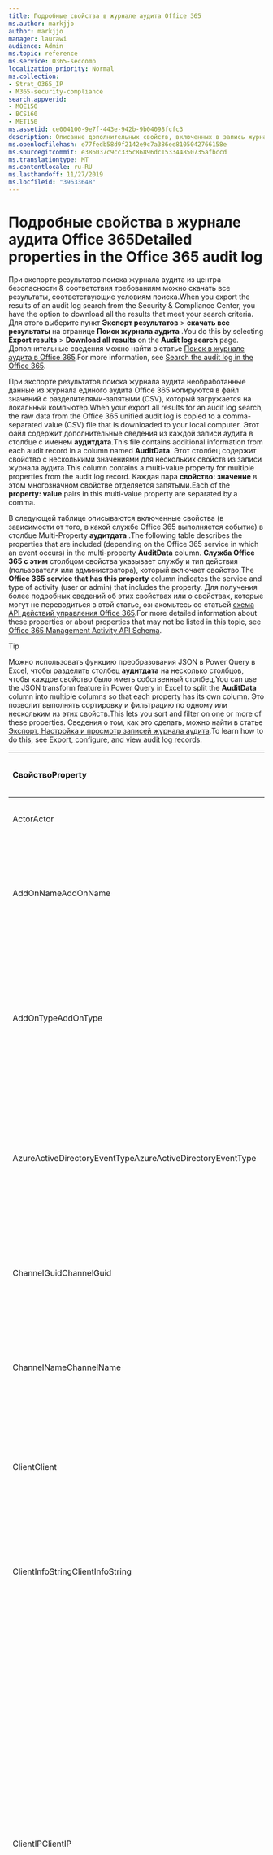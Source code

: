 ```yaml
---
title: Подробные свойства в журнале аудита Office 365
ms.author: markjjo
author: markjjo
manager: laurawi
audience: Admin
ms.topic: reference
ms.service: O365-seccomp
localization_priority: Normal
ms.collection:
- Strat_O365_IP
- M365-security-compliance
search.appverid:
- MOE150
- BCS160
- MET150
ms.assetid: ce004100-9e7f-443e-942b-9b04098fcfc3
description: Описание дополнительных свойств, включенных в запись журнала аудита Office 365.
ms.openlocfilehash: e77fedb58d9f2142e9c7a386ee8105042766158e
ms.sourcegitcommit: e386037c9cc335c86896dc153344850735afbccd
ms.translationtype: MT
ms.contentlocale: ru-RU
ms.lasthandoff: 11/27/2019
ms.locfileid: "39633648"
---
```

# <a name="detailed-properties-in-the-office-365-audit-log"></a><span data-ttu-id="652e5-103">Подробные свойства в журнале аудита Office 365</span><span class="sxs-lookup"><span data-stu-id="652e5-103">Detailed properties in the Office 365 audit log</span></span>

<span data-ttu-id="652e5-104">При экспорте результатов поиска журнала аудита из центра безопасности & соответствия требованиям можно скачать все результаты, соответствующие условиям поиска.</span><span class="sxs-lookup"><span data-stu-id="652e5-104">When you export the results of an audit log search from the Security & Compliance Center, you have the option to download all the results that meet your search criteria.</span></span> <span data-ttu-id="652e5-105">Для этого выберите пункт **Экспорт результатов** \> **скачать все результаты** на странице **Поиск журнала аудита** .</span><span class="sxs-lookup"><span data-stu-id="652e5-105">You do this by selecting **Export results** \> **Download all results** on the **Audit log search** page.</span></span> <span data-ttu-id="652e5-106">Дополнительные сведения можно найти в статье [Поиск в журнале аудита в Office 365](search-the-audit-log-in-security-and-compliance.md).</span><span class="sxs-lookup"><span data-stu-id="652e5-106">For more information, see [Search the audit log in the Office 365](search-the-audit-log-in-security-and-compliance.md).</span></span>
  
 <span data-ttu-id="652e5-107">При экспорте результатов поиска журнала аудита необработанные данные из журнала единого аудита Office 365 копируются в файл значений с разделителями-запятыми (CSV), который загружается на локальный компьютер.</span><span class="sxs-lookup"><span data-stu-id="652e5-107">When your export all results for an audit log search, the raw data from the Office 365 unified audit log is copied to a comma-separated value (CSV) file that is downloaded to your local computer.</span></span> <span data-ttu-id="652e5-108">Этот файл содержит дополнительные сведения из каждой записи аудита в столбце с именем **аудитдата**.</span><span class="sxs-lookup"><span data-stu-id="652e5-108">This file contains additional information from each audit record in a column named **AuditData**.</span></span> <span data-ttu-id="652e5-109">Этот столбец содержит свойство с несколькими значениями для нескольких свойств из записи журнала аудита.</span><span class="sxs-lookup"><span data-stu-id="652e5-109">This column contains a multi-value property for multiple properties from the audit log record.</span></span> <span data-ttu-id="652e5-110">Каждая пара **свойство: значение** в этом многозначном свойстве отделяется запятыми.</span><span class="sxs-lookup"><span data-stu-id="652e5-110">Each of the **property: value** pairs in this multi-value property are separated by a comma.</span></span> 
  
<span data-ttu-id="652e5-111">В следующей таблице описываются включенные свойства (в зависимости от того, в какой службе Office 365 выполняется событие) в столбце Multi-Property **аудитдата** .</span><span class="sxs-lookup"><span data-stu-id="652e5-111">The following table describes the properties that are included (depending on the Office 365 service in which an event occurs) in the multi-property **AuditData** column.</span></span> <span data-ttu-id="652e5-112">**Служба Office 365 с этим** столбцом свойства указывает службу и тип действия (пользователя или администратора), который включает свойство.</span><span class="sxs-lookup"><span data-stu-id="652e5-112">The **Office 365 service that has this property** column indicates the service and type of activity (user or admin) that includes the property.</span></span> <span data-ttu-id="652e5-113">Для получения более подробных сведений об этих свойствах или о свойствах, которые могут не переводиться в этой статье, ознакомьтесь со статьей [схема API действий управления Office 365](https://go.microsoft.com/fwlink/p/?LinkId=717993).</span><span class="sxs-lookup"><span data-stu-id="652e5-113">For more detailed information about these properties or about properties that may not be listed in this topic, see [Office 365 Management Activity API Schema](https://go.microsoft.com/fwlink/p/?LinkId=717993).</span></span>
  
> [!TIP]
> <span data-ttu-id="652e5-114">Можно использовать функцию преобразования JSON в Power Query в Excel, чтобы разделить столбец **аудитдата** на несколько столбцов, чтобы каждое свойство было иметь собственный столбец.</span><span class="sxs-lookup"><span data-stu-id="652e5-114">You can use the JSON transform feature in Power Query in Excel to split the **AuditData** column into multiple columns so that each property has its own column.</span></span> <span data-ttu-id="652e5-115">Это позволит выполнять сортировку и фильтрацию по одному или нескольким из этих свойств.</span><span class="sxs-lookup"><span data-stu-id="652e5-115">This lets you sort and filter on one or more of these properties.</span></span> <span data-ttu-id="652e5-116">Сведения о том, как это сделать, можно найти в статье [Экспорт, Настройка и просмотр записей журнала аудита](export-view-audit-log-records.md).</span><span class="sxs-lookup"><span data-stu-id="652e5-116">To learn how to do this, see [Export, configure, and view audit log records](export-view-audit-log-records.md).</span></span> 
  
|<span data-ttu-id="652e5-117">**Свойство**</span><span class="sxs-lookup"><span data-stu-id="652e5-117">**Property**</span></span>|<span data-ttu-id="652e5-118">**Описание**</span><span class="sxs-lookup"><span data-stu-id="652e5-118">**Description**</span></span>|<span data-ttu-id="652e5-119">**Служба Office 365 с этим свойством**</span><span class="sxs-lookup"><span data-stu-id="652e5-119">**Office 365 service that has this property**</span></span>|
|:-----|:-----|:-----|
|<span data-ttu-id="652e5-120">Actor</span><span class="sxs-lookup"><span data-stu-id="652e5-120">Actor</span></span>|<span data-ttu-id="652e5-121">Учетная запись пользователя или службы, которая выполнила действие.</span><span class="sxs-lookup"><span data-stu-id="652e5-121">The user or service account that performed the action.</span></span>|<span data-ttu-id="652e5-122">Azure Active Directory</span><span class="sxs-lookup"><span data-stu-id="652e5-122">Azure Active Directory</span></span>|
|<span data-ttu-id="652e5-123">AddOnName</span><span class="sxs-lookup"><span data-stu-id="652e5-123">AddOnName</span></span>|<span data-ttu-id="652e5-124">Имя надстройки, которая была добавлена, удалена или обновлена в команде.</span><span class="sxs-lookup"><span data-stu-id="652e5-124">The name of an add-on that was added, removed, or updated in a team.</span></span> <span data-ttu-id="652e5-125">Тип надстроек в Microsoft Teams — это Bot, соединитель или вкладка.</span><span class="sxs-lookup"><span data-stu-id="652e5-125">The type of add-ons in Microsoft Teams is a bot, a connector, or a tab.</span></span>|<span data-ttu-id="652e5-126">Microsoft Teams</span><span class="sxs-lookup"><span data-stu-id="652e5-126">Microsoft Teams</span></span>|
|<span data-ttu-id="652e5-127">AddOnType</span><span class="sxs-lookup"><span data-stu-id="652e5-127">AddOnType</span></span>|<span data-ttu-id="652e5-128">Тип надстройки, которая была добавлена, удалена или обновлена в команде.</span><span class="sxs-lookup"><span data-stu-id="652e5-128">The type of an add-on that was added, removed, or updated in a team.</span></span> <span data-ttu-id="652e5-129">Следующие значения указывают тип надстройки.</span><span class="sxs-lookup"><span data-stu-id="652e5-129">The following values indicate the type of add-on.</span></span>  <br/> <span data-ttu-id="652e5-130">**1** — указывает на Bot.</span><span class="sxs-lookup"><span data-stu-id="652e5-130">**1** - Indicates a bot.</span></span><br/> <span data-ttu-id="652e5-131">**2** — указывает на соединитель.</span><span class="sxs-lookup"><span data-stu-id="652e5-131">**2** - Indicates a connector.</span></span><br/> <span data-ttu-id="652e5-132">**3** — указывает на вкладку.</span><span class="sxs-lookup"><span data-stu-id="652e5-132">**3** - Indicates a tab.</span></span>|<span data-ttu-id="652e5-133">Microsoft Teams</span><span class="sxs-lookup"><span data-stu-id="652e5-133">Microsoft Teams</span></span>|
|<span data-ttu-id="652e5-134">AzureActiveDirectoryEventType</span><span class="sxs-lookup"><span data-stu-id="652e5-134">AzureActiveDirectoryEventType</span></span>|<span data-ttu-id="652e5-135">Тип события Azure Active Directory.</span><span class="sxs-lookup"><span data-stu-id="652e5-135">The type of Azure Active Directory event.</span></span> <span data-ttu-id="652e5-136">Следующие значения указывают тип события.</span><span class="sxs-lookup"><span data-stu-id="652e5-136">The following values indicate the type of event.</span></span>  <br/> <span data-ttu-id="652e5-137">**0** — указывает на событие входа в учетную запись.</span><span class="sxs-lookup"><span data-stu-id="652e5-137">**0** - Indicates an account login event.</span></span><br/> <span data-ttu-id="652e5-138">**1** — указывает на событие безопасности приложения Azure.</span><span class="sxs-lookup"><span data-stu-id="652e5-138">**1** - Indicates an Azure application security event.</span></span>|<span data-ttu-id="652e5-139">Azure Active Directory</span><span class="sxs-lookup"><span data-stu-id="652e5-139">Azure Active Directory</span></span>|
|<span data-ttu-id="652e5-140">ChannelGuid</span><span class="sxs-lookup"><span data-stu-id="652e5-140">ChannelGuid</span></span>|<span data-ttu-id="652e5-141">Идентификатор канала Microsoft Teams.</span><span class="sxs-lookup"><span data-stu-id="652e5-141">The ID of a Microsoft Teams channel.</span></span> <span data-ttu-id="652e5-142">Команда, в которой находится канал, определена свойствами **теамнаме** и **теамгуид** .</span><span class="sxs-lookup"><span data-stu-id="652e5-142">The team that the channel is located in is identified by the **TeamName** and **TeamGuid** properties.</span></span>|<span data-ttu-id="652e5-143">Microsoft Teams</span><span class="sxs-lookup"><span data-stu-id="652e5-143">Microsoft Teams</span></span>|
|<span data-ttu-id="652e5-144">ChannelName</span><span class="sxs-lookup"><span data-stu-id="652e5-144">ChannelName</span></span>|<span data-ttu-id="652e5-145">Имя канала Microsoft Teams.</span><span class="sxs-lookup"><span data-stu-id="652e5-145">The name of a Microsoft Teams channel.</span></span> <span data-ttu-id="652e5-146">Команда, в которой находится канал, определена свойствами **теамнаме** и **теамгуид** .</span><span class="sxs-lookup"><span data-stu-id="652e5-146">The team that the channel is located in is identified by the **TeamName** and **TeamGuid** properties.</span></span>|<span data-ttu-id="652e5-147">Microsoft Teams</span><span class="sxs-lookup"><span data-stu-id="652e5-147">Microsoft Teams</span></span>|
|<span data-ttu-id="652e5-148">Client</span><span class="sxs-lookup"><span data-stu-id="652e5-148">Client</span></span>|<span data-ttu-id="652e5-149">Клиентское устройство, ОС устройства и браузер устройства, используемый для события входа (например, Nokia Lumia 920; Windows Phone 8; IE Mobile 11).</span><span class="sxs-lookup"><span data-stu-id="652e5-149">The client device, the device OS, and the device browser used for the login event (for example, Nokia Lumia 920; Windows Phone 8; IE Mobile 11).</span></span>|<span data-ttu-id="652e5-150">Azure Active Directory</span><span class="sxs-lookup"><span data-stu-id="652e5-150">Azure Active Directory</span></span>|
|<span data-ttu-id="652e5-151">ClientInfoString</span><span class="sxs-lookup"><span data-stu-id="652e5-151">ClientInfoString</span></span>|<span data-ttu-id="652e5-152">Сведения о почтовом клиенте, который использовался для выполнения операции (например, версия браузера, версия Outlook и сведения о мобильном устройстве)</span><span class="sxs-lookup"><span data-stu-id="652e5-152">Information about the email client that was used to perform the operation, such as a browser version, Outlook version, and mobile device information</span></span>|<span data-ttu-id="652e5-153">Exchange (действие почтового ящика)</span><span class="sxs-lookup"><span data-stu-id="652e5-153">Exchange (mailbox activity)</span></span>|
|<span data-ttu-id="652e5-154">ClientIP</span><span class="sxs-lookup"><span data-stu-id="652e5-154">ClientIP</span></span>|<span data-ttu-id="652e5-155">IP-адрес устройства, которое использовалось при регистрации действия в журнале.</span><span class="sxs-lookup"><span data-stu-id="652e5-155">The IP address of the device that was used when the activity was logged.</span></span> <span data-ttu-id="652e5-156">IP-адрес отображается в формате адреса IPv4 или IPv6.</span><span class="sxs-lookup"><span data-stu-id="652e5-156">The IP address is displayed in either an IPv4 or IPv6 address format.</span></span><br/><br/> <span data-ttu-id="652e5-157">Для некоторых служб значение, отображаемое в этом свойстве, может быть IP-адресом доверенного приложения (например, веб-приложений Office), обращающегося в службу от имени пользователя, а не IP-адресом устройства пользователя, выполнившего действие.</span><span class="sxs-lookup"><span data-stu-id="652e5-157">For some services, the value displayed in this property might be the IP address for a trusted application (for example, Office on the web apps) calling into the service on behalf of a user and not the IP address of the device used by person who performed the activity.</span></span> <br/><br/><span data-ttu-id="652e5-158">Кроме того, для действий администратора (или действий, выполняемых системной учетной записью) для событий, связанных с Azure Active Directory, этот IP-адрес не записывается `null`, а свойство клиентип имеет значение.</span><span class="sxs-lookup"><span data-stu-id="652e5-158">Also, for admin activity (or activity performed by a system account) for Azure Active Directory-related events, the IP address isn't logged and the value for the ClientIP property is `null`.</span></span> |<span data-ttu-id="652e5-159">Azure Active Directory, Exchange, SharePoint</span><span class="sxs-lookup"><span data-stu-id="652e5-159">Azure Active Directory, Exchange, SharePoint</span></span>|
|<span data-ttu-id="652e5-160">CreationTime</span><span class="sxs-lookup"><span data-stu-id="652e5-160">CreationTime</span></span>|<span data-ttu-id="652e5-161">Дата и время выполнения действия пользователем в формате UTC.</span><span class="sxs-lookup"><span data-stu-id="652e5-161">The date and time in Coordinated Universal Time (UTC) when the user performed the activity.</span></span>|<span data-ttu-id="652e5-162">Все</span><span class="sxs-lookup"><span data-stu-id="652e5-162">All</span></span>|
|<span data-ttu-id="652e5-163">DestinationFileExtension</span><span class="sxs-lookup"><span data-stu-id="652e5-163">DestinationFileExtension</span></span>|<span data-ttu-id="652e5-164">Расширение скопированного или перемещенного файла.</span><span class="sxs-lookup"><span data-stu-id="652e5-164">The file extension of a file that is copied or moved.</span></span> <span data-ttu-id="652e5-165">Это свойство отображается только для действий пользователя Филекопиед и Филемовед.</span><span class="sxs-lookup"><span data-stu-id="652e5-165">This property is displayed only for the FileCopied and FileMoved user activities.</span></span>|<span data-ttu-id="652e5-166">SharePoint;</span><span class="sxs-lookup"><span data-stu-id="652e5-166">SharePoint</span></span>|
|<span data-ttu-id="652e5-167">DestinationFileName</span><span class="sxs-lookup"><span data-stu-id="652e5-167">DestinationFileName</span></span>|<span data-ttu-id="652e5-168">Имя файла копируется или перемещается.</span><span class="sxs-lookup"><span data-stu-id="652e5-168">The name of the file is copied or moved.</span></span> <span data-ttu-id="652e5-169">Это свойство отображается только для действий Филекопиед и Филемовед.</span><span class="sxs-lookup"><span data-stu-id="652e5-169">This property is displayed only for the FileCopied and FileMoved actions.</span></span>|<span data-ttu-id="652e5-170">SharePoint;</span><span class="sxs-lookup"><span data-stu-id="652e5-170">SharePoint</span></span>|
|<span data-ttu-id="652e5-171">DestinationRelativeUrl</span><span class="sxs-lookup"><span data-stu-id="652e5-171">DestinationRelativeUrl</span></span>|<span data-ttu-id="652e5-172">URL-адрес конечной папки, в которую копируется или перемещается файл.</span><span class="sxs-lookup"><span data-stu-id="652e5-172">The URL of the destination folder where a file is copied or moved.</span></span> <span data-ttu-id="652e5-173">Сочетание значений для свойства **SiteUrl**, **дестинатионрелативеурл**и **Дестинатионфиленаме** совпадает со значением свойства **ObjectID** , которое представляет собой полный путь к файлу, который был скопирован.</span><span class="sxs-lookup"><span data-stu-id="652e5-173">The combination of the values for the **SiteURL**, the **DestinationRelativeURL**, and the **DestinationFileName** property is the same as the value for the **ObjectID** property, which is the full path name for the file that was copied.</span></span> <span data-ttu-id="652e5-174">Это свойство отображается только для действий пользователя Филекопиед и Филемовед.</span><span class="sxs-lookup"><span data-stu-id="652e5-174">This property is displayed only for the FileCopied and FileMoved user activities.</span></span>|<span data-ttu-id="652e5-175">SharePoint;</span><span class="sxs-lookup"><span data-stu-id="652e5-175">SharePoint</span></span>|
|<span data-ttu-id="652e5-176">EventSource</span><span class="sxs-lookup"><span data-stu-id="652e5-176">EventSource</span></span>|<span data-ttu-id="652e5-177">Определяет, произошло ли событие в SharePoint.</span><span class="sxs-lookup"><span data-stu-id="652e5-177">Identifies that an event occurred in SharePoint.</span></span> <span data-ttu-id="652e5-178">Возможные значения: **SharePoint** и **ObjectModel**.</span><span class="sxs-lookup"><span data-stu-id="652e5-178">Possible values are **SharePoint** and **ObjectModel**.</span></span>|<span data-ttu-id="652e5-179">SharePoint;</span><span class="sxs-lookup"><span data-stu-id="652e5-179">SharePoint</span></span>|
|<span data-ttu-id="652e5-180">ExternalAccess</span><span class="sxs-lookup"><span data-stu-id="652e5-180">ExternalAccess</span></span>|<span data-ttu-id="652e5-181">Для действий администратора Exchange указывает, был ли командлет запущен пользователем в Организации, сотрудником центра обработки данных Майкрософт или учетной записью службы центра обработки данных или полномочным администратором.</span><span class="sxs-lookup"><span data-stu-id="652e5-181">For Exchange admin activity, specifies whether the cmdlet was run by a user in your organization, by Microsoft datacenter personnel or a datacenter service account, or by a delegated administrator.</span></span> <span data-ttu-id="652e5-182">Значение **False** означает, что командлет был запущен пользователем в вашей организации.</span><span class="sxs-lookup"><span data-stu-id="652e5-182">The value **False** indicates that the cmdlet was run by someone in your organization.</span></span> <span data-ttu-id="652e5-183">Значение **True** значит, что командлет запустили сотрудник центра данных Майкрософт, учетная запись службы центра данных или полномочный администратор.</span><span class="sxs-lookup"><span data-stu-id="652e5-183">The value **True** indicates that the cmdlet was run by datacenter personnel, a datacenter service account, or a delegated administrator.</span></span>  <br/> <span data-ttu-id="652e5-184">Для действия почтовых ящиков Exchange указывает, был ли доступ к почтовому ящику пользователю за пресроком вашей организации.</span><span class="sxs-lookup"><span data-stu-id="652e5-184">For Exchange mailbox activity, specifies whether a mailbox was accessed by a user outside your organization.</span></span>|<span data-ttu-id="652e5-185">Exchange</span><span class="sxs-lookup"><span data-stu-id="652e5-185">Exchange</span></span>|
|<span data-ttu-id="652e5-186">ExtendedProperties</span><span class="sxs-lookup"><span data-stu-id="652e5-186">ExtendedProperties</span></span>|<span data-ttu-id="652e5-187">Расширенные свойства для события Azure Active Directory.</span><span class="sxs-lookup"><span data-stu-id="652e5-187">The extended properties for an Azure Active Directory event.</span></span>|<span data-ttu-id="652e5-188">Azure Active Directory</span><span class="sxs-lookup"><span data-stu-id="652e5-188">Azure Active Directory</span></span>|
|<span data-ttu-id="652e5-189">Идентификатор</span><span class="sxs-lookup"><span data-stu-id="652e5-189">ID</span></span>|<span data-ttu-id="652e5-190">Идентификатор записи отчета.</span><span class="sxs-lookup"><span data-stu-id="652e5-190">The ID of the report entry.</span></span> <span data-ttu-id="652e5-191">ИДЕНТИФИКАТОР уникально идентифицирует запись отчета.</span><span class="sxs-lookup"><span data-stu-id="652e5-191">The ID uniquely identifies the report entry.</span></span>|<span data-ttu-id="652e5-192">Все</span><span class="sxs-lookup"><span data-stu-id="652e5-192">All</span></span>|
|<span data-ttu-id="652e5-193">InternalLogonType</span><span class="sxs-lookup"><span data-stu-id="652e5-193">InternalLogonType</span></span>|<span data-ttu-id="652e5-194">Зарезервировано для внутреннего использования.</span><span class="sxs-lookup"><span data-stu-id="652e5-194">Reserved for internal use.</span></span>|<span data-ttu-id="652e5-195">Exchange (действие почтового ящика)</span><span class="sxs-lookup"><span data-stu-id="652e5-195">Exchange (mailbox activity)</span></span>|
|<span data-ttu-id="652e5-196">ItemType</span><span class="sxs-lookup"><span data-stu-id="652e5-196">ItemType</span></span>|<span data-ttu-id="652e5-197">Тип объекта, который был открыт или изменен.</span><span class="sxs-lookup"><span data-stu-id="652e5-197">The type of object that was accessed or modified.</span></span> <span data-ttu-id="652e5-198">Возможные значения: **файл**, **Папка**, **веб**, **сайт**, **клиент**и **DocumentLibrary**.</span><span class="sxs-lookup"><span data-stu-id="652e5-198">Possible values include **File**, **Folder**, **Web**, **Site**, **Tenant**, and **DocumentLibrary**.</span></span>|<span data-ttu-id="652e5-199">SharePoint;</span><span class="sxs-lookup"><span data-stu-id="652e5-199">SharePoint</span></span>|
|<span data-ttu-id="652e5-200">LoginStatus</span><span class="sxs-lookup"><span data-stu-id="652e5-200">LoginStatus</span></span>|<span data-ttu-id="652e5-201">Определяет ошибки входа в систему, которые могут быть выполнены.</span><span class="sxs-lookup"><span data-stu-id="652e5-201">Identifies login failures that might have occurred.</span></span>|<span data-ttu-id="652e5-202">Azure Active Directory</span><span class="sxs-lookup"><span data-stu-id="652e5-202">Azure Active Directory</span></span>|
|<span data-ttu-id="652e5-203">LogonType</span><span class="sxs-lookup"><span data-stu-id="652e5-203">LogonType</span></span>|<span data-ttu-id="652e5-204">Тип доступа к почтовому ящику.</span><span class="sxs-lookup"><span data-stu-id="652e5-204">The type of mailbox access.</span></span> <span data-ttu-id="652e5-205">Следующие значения указывают тип пользователя, получившего доступ к почтовому ящику.</span><span class="sxs-lookup"><span data-stu-id="652e5-205">The following values indicate the type of user who accessed the mailbox.</span></span>  <br/><br/> <span data-ttu-id="652e5-206">**0** — указывает на владельца почтового ящика.</span><span class="sxs-lookup"><span data-stu-id="652e5-206">**0** - Indicates a mailbox owner.</span></span><br/> <span data-ttu-id="652e5-207">**1** — указывает на администратора.</span><span class="sxs-lookup"><span data-stu-id="652e5-207">**1** - Indicates an administrator.</span></span><br/> <span data-ttu-id="652e5-208">**2** — указывает на делегат.</span><span class="sxs-lookup"><span data-stu-id="652e5-208">**2** - Indicates a delegate.</span></span> <br/><span data-ttu-id="652e5-209">**3** — указывает транспортную службу в центре обработки данных Майкрософт.</span><span class="sxs-lookup"><span data-stu-id="652e5-209">**3** - Indicates the transport service in the Microsoft datacenter.</span></span><br/> <span data-ttu-id="652e5-210">**4** — указывает учетную запись службы в центре обработки данных Майкрософт.</span><span class="sxs-lookup"><span data-stu-id="652e5-210">**4** - Indicates a   service account in the Microsoft datacenter.</span></span> <br/><span data-ttu-id="652e5-211">**6** указывает на делегированного администратора.</span><span class="sxs-lookup"><span data-stu-id="652e5-211">**6** - Indicates a delegated administrator.</span></span>|<span data-ttu-id="652e5-212">Exchange (действие почтового ящика)</span><span class="sxs-lookup"><span data-stu-id="652e5-212">Exchange (mailbox activity)</span></span>|
|<span data-ttu-id="652e5-213">MailboxGuid</span><span class="sxs-lookup"><span data-stu-id="652e5-213">MailboxGuid</span></span>|<span data-ttu-id="652e5-214">GUID почтового ящика Exchange, к которому получен доступ.</span><span class="sxs-lookup"><span data-stu-id="652e5-214">The Exchange GUID of the mailbox that was accessed.</span></span>|<span data-ttu-id="652e5-215">Exchange (действие почтового ящика)</span><span class="sxs-lookup"><span data-stu-id="652e5-215">Exchange (mailbox activity)</span></span>|
|<span data-ttu-id="652e5-216">MailboxOwnerUPN</span><span class="sxs-lookup"><span data-stu-id="652e5-216">MailboxOwnerUPN</span></span>|<span data-ttu-id="652e5-217">Адрес электронной почты пользователя, владеющего почтовым ящиком, к которому получен доступ.</span><span class="sxs-lookup"><span data-stu-id="652e5-217">The email address of the person who owns the mailbox that was accessed.</span></span>|<span data-ttu-id="652e5-218">Exchange (действие почтового ящика)</span><span class="sxs-lookup"><span data-stu-id="652e5-218">Exchange (mailbox activity)</span></span>|
|<span data-ttu-id="652e5-219">Members</span><span class="sxs-lookup"><span data-stu-id="652e5-219">Members</span></span>|<span data-ttu-id="652e5-220">Список пользователей, которые были добавлены в команду или удалены из нее.</span><span class="sxs-lookup"><span data-stu-id="652e5-220">Lists the users that have been added or removed from a team.</span></span> <span data-ttu-id="652e5-221">Перечисленные ниже значения указывают на тип роли, назначенной пользователю.</span><span class="sxs-lookup"><span data-stu-id="652e5-221">The following values indicate the Role type assigned to the user.</span></span>  <br/><br/> <span data-ttu-id="652e5-222">**1** — указывает на роль владельца.</span><span class="sxs-lookup"><span data-stu-id="652e5-222">**1** - Indicates  the Owner role.</span></span><br/> <span data-ttu-id="652e5-223">**2** — указывает на роль "Участник".</span><span class="sxs-lookup"><span data-stu-id="652e5-223">**2** - Indicates the Member role.</span></span><br/> <span data-ttu-id="652e5-224">**3** — указывает на роль "Гость".</span><span class="sxs-lookup"><span data-stu-id="652e5-224">**3** - Indicates the Guest role.</span></span> <br/><br/><span data-ttu-id="652e5-225">Свойство Members также включает название организации и адрес электронной почты участника.</span><span class="sxs-lookup"><span data-stu-id="652e5-225">The Members property also includes the name of your organization, and the member's email address.</span></span>|<span data-ttu-id="652e5-226">Microsoft Teams</span><span class="sxs-lookup"><span data-stu-id="652e5-226">Microsoft Teams</span></span>|
|<span data-ttu-id="652e5-227">ModifiedProperties (имя, NewValue, OldValue)</span><span class="sxs-lookup"><span data-stu-id="652e5-227">ModifiedProperties (Name, NewValue, OldValue)</span></span>|<span data-ttu-id="652e5-228">Это свойство включается для действий администратора, таких как добавление пользователя в качестве участника сайта или члена группы администраторов семейства веб-сайтов.</span><span class="sxs-lookup"><span data-stu-id="652e5-228">The property is included for admin events, such as adding a user as a member of a site or a site collection admin group.</span></span> <span data-ttu-id="652e5-229">Свойство включает имя измененного свойства (например, "Группа администраторов сайта") нового значения свойства Modified (например, пользователя, добавленного в качестве администратора сайта, а также предыдущее значение измененного объекта.</span><span class="sxs-lookup"><span data-stu-id="652e5-229">The property includes the name of the property that was modified (for example, the Site Admin group) the new value of the modified property (such the user who was added as a site admin, and the previous value of the modified object.</span></span>|<span data-ttu-id="652e5-230">Все (действия администратора)</span><span class="sxs-lookup"><span data-stu-id="652e5-230">All (admin activity)</span></span>|
|<span data-ttu-id="652e5-231">ИД</span><span class="sxs-lookup"><span data-stu-id="652e5-231">ObjectID</span></span>|<span data-ttu-id="652e5-232">Что касается ведения журнала аудита действий администратора Exchange, это имя объекта, измененного командлетом.</span><span class="sxs-lookup"><span data-stu-id="652e5-232">For Exchange admin audit logging, the name of the object that was modified by the cmdlet.</span></span>  <br/> <span data-ttu-id="652e5-233">Для действия SharePoint — полный URL-путь к файлу или папке, к которым обращается пользователь.</span><span class="sxs-lookup"><span data-stu-id="652e5-233">For SharePoint activity, the full URL path name of the file or folder accessed by a user.</span></span>  <br/> <span data-ttu-id="652e5-234">Для действия Azure AD введите имя учетной записи пользователя, которая была изменена.</span><span class="sxs-lookup"><span data-stu-id="652e5-234">For Azure AD activity, the name of the user account that was modified.</span></span>|<span data-ttu-id="652e5-235">Все</span><span class="sxs-lookup"><span data-stu-id="652e5-235">All</span></span>|
|<span data-ttu-id="652e5-236">Operation</span><span class="sxs-lookup"><span data-stu-id="652e5-236">Operation</span></span>|<span data-ttu-id="652e5-237">Название действия пользователя или администратора.</span><span class="sxs-lookup"><span data-stu-id="652e5-237">The name of the user or admin activity.</span></span> <span data-ttu-id="652e5-238">Значение этого свойства соответствует значению, выбранному в раскрывающемся списке " **действия** ".</span><span class="sxs-lookup"><span data-stu-id="652e5-238">The value of this property corresponds to the value that was selected in the **Activities** drop down list.</span></span> <span data-ttu-id="652e5-239">Если выбран параметр **Показать результаты для всех действий** , отчет будет включать записи для всех действий пользователя и администратора для всех служб.</span><span class="sxs-lookup"><span data-stu-id="652e5-239">If **Show results for all activities** was selected, the report will included entries for all user and admin activities for all services.</span></span> <span data-ttu-id="652e5-240">Описание операций и действий, регистрируемых в журнале аудита Office 365, приведено на вкладке "действия при **аудите** " в разделе [Поиск в журнале аудита в Office 365](search-the-audit-log-in-security-and-compliance.md).</span><span class="sxs-lookup"><span data-stu-id="652e5-240">For a description of the operations/activities that are logged in the Office 365 audit log, see the **Audited activities** tab in [Search the audit log in the Office 365](search-the-audit-log-in-security-and-compliance.md).</span></span>  <br/> <span data-ttu-id="652e5-241">Что касается действий администратора Exchange, это свойство определяет имя запущенного командлета.</span><span class="sxs-lookup"><span data-stu-id="652e5-241">For Exchange admin activity, this property identifies the name of the cmdlet that was run.</span></span>|<span data-ttu-id="652e5-242">Все</span><span class="sxs-lookup"><span data-stu-id="652e5-242">All</span></span>|
|<span data-ttu-id="652e5-243">организатионид</span><span class="sxs-lookup"><span data-stu-id="652e5-243">OrganizationID</span></span>|<span data-ttu-id="652e5-244">GUID организации Office 365.</span><span class="sxs-lookup"><span data-stu-id="652e5-244">The GUID for your Office 365 organization.</span></span>|<span data-ttu-id="652e5-245">Все</span><span class="sxs-lookup"><span data-stu-id="652e5-245">All</span></span>|
|<span data-ttu-id="652e5-246">Path</span><span class="sxs-lookup"><span data-stu-id="652e5-246">Path</span></span>|<span data-ttu-id="652e5-247">Имя папки почтового ящика, где расположено сообщение, к которому получен доступ.</span><span class="sxs-lookup"><span data-stu-id="652e5-247">The name of the mailbox folder where the message that was accessed is located.</span></span> <span data-ttu-id="652e5-248">Это свойство также определяет папку, в которую создается или копируется или перемещается сообщение.</span><span class="sxs-lookup"><span data-stu-id="652e5-248">This property also identifies the folder a where a message is created in or copied/moved to.</span></span>|<span data-ttu-id="652e5-249">Exchange (действие почтового ящика)</span><span class="sxs-lookup"><span data-stu-id="652e5-249">Exchange (mailbox activity)</span></span>|
|<span data-ttu-id="652e5-250">Parameters</span><span class="sxs-lookup"><span data-stu-id="652e5-250">Parameters</span></span>|<span data-ttu-id="652e5-251">Для действий администратора Exchange — имя и значение для всех параметров, которые использовались с командлетом, указанным в свойстве Operation.</span><span class="sxs-lookup"><span data-stu-id="652e5-251">For Exchange admin activity, the name and value for all parameters that were used with the cmdlet that is identified in the Operation property.</span></span>|<span data-ttu-id="652e5-252">Exchange (действия администратора)</span><span class="sxs-lookup"><span data-stu-id="652e5-252">Exchange (admin activity)</span></span>|
|<span data-ttu-id="652e5-253">RecordType</span><span class="sxs-lookup"><span data-stu-id="652e5-253">RecordType</span></span>|<span data-ttu-id="652e5-254">Тип операции, указанный в записи.</span><span class="sxs-lookup"><span data-stu-id="652e5-254">The type of operation indicated by the record.</span></span> <span data-ttu-id="652e5-255">Следующие значения указывают тип записи.</span><span class="sxs-lookup"><span data-stu-id="652e5-255">The following values indicate the record type.</span></span>  <br/><br/> <span data-ttu-id="652e5-256">**1** — указывает запись из журнала аудита администратора Exchange.</span><span class="sxs-lookup"><span data-stu-id="652e5-256">**1** - Indicates a record from the  Exchange  admin audit log.</span></span> <br/><span data-ttu-id="652e5-257">**2** — указывает запись в журнале аудита почтовых ящиков Exchange для операции, выполняемой с одним элементом почтового ящика.</span><span class="sxs-lookup"><span data-stu-id="652e5-257">**2** - Indicates a record from the  Exchange  mailbox audit log for an operation performed on a singled mailbox item.</span></span> <br/><span data-ttu-id="652e5-258">**3** — также указывает запись из журнала аудита почтовых ящиков Exchange.</span><span class="sxs-lookup"><span data-stu-id="652e5-258">**3** - Also indicates a record from the  Exchange  mailbox audit log.</span></span> <span data-ttu-id="652e5-259">Этот тип записи указывает на то, что операция была выполнена над несколькими элементами в исходном почтовом ящике (например, перемещение нескольких элементов в папку "Удаленные" или окончательное удаление нескольких элементов).</span><span class="sxs-lookup"><span data-stu-id="652e5-259">This record type indicates that the operation was performed on multiple items in the source mailbox (such as moving multiple items to the Deleted Items folder or permanently deleting multiple items).</span></span> <br/><span data-ttu-id="652e5-260">**4** — указывает на работу администратора сайта в SharePoint, например администратора или пользователя, который назначает разрешения для сайта.</span><span class="sxs-lookup"><span data-stu-id="652e5-260">**4** - Indicates a site admin operation in SharePoint, such as an administrator or user assigning permissions to a site.</span></span> <br/><span data-ttu-id="652e5-261">**6** — обозначает операцию, связанную с файлами или папками в SharePoint, например пользователь, просматривающий или изменяющий файл.</span><span class="sxs-lookup"><span data-stu-id="652e5-261">**6** - Indicates a file or folder-related operation in SharePoint, such as a user viewing or modifying a file.</span></span> <br/><span data-ttu-id="652e5-262">**8** — указывает на административную операцию, выполняемую в Azure Active Directory.</span><span class="sxs-lookup"><span data-stu-id="652e5-262">**8** - Indicates an admin operation performed in Azure Active Directory.</span></span> <br/><span data-ttu-id="652e5-263">**9** — указывает на события входа в OrgID в Azure Active Directory.</span><span class="sxs-lookup"><span data-stu-id="652e5-263">**9** - Indicates  OrgId logon events in Azure Active Directory.</span></span> <span data-ttu-id="652e5-264">Этот тип записи устарел.</span><span class="sxs-lookup"><span data-stu-id="652e5-264">This record type is being deprecated.</span></span> <br/><span data-ttu-id="652e5-265">**10** — обозначает события командлетов безопасности, которые были выполнены персоналом Майкрософт в центре обработки данных.</span><span class="sxs-lookup"><span data-stu-id="652e5-265">**10** - Indicates security cmdlet events that were performed by Microsoft personnel in the data center.</span></span> <br/><span data-ttu-id="652e5-266">**11** — события защиты от потери данных (DLP) в SharePoint.</span><span class="sxs-lookup"><span data-stu-id="652e5-266">**11** - Indicates Data loss protection (DLP) events in SharePoint.</span></span><br/> <span data-ttu-id="652e5-267">**12** — обозначает события Sway.</span><span class="sxs-lookup"><span data-stu-id="652e5-267">**12** - Indicates Sway events.</span></span> <br/><span data-ttu-id="652e5-268">**13** — указывает на события DLP в Exchange, если они настроены с помощью единой политики DLP.</span><span class="sxs-lookup"><span data-stu-id="652e5-268">**13** - Indicates DLP events in Exchange, when configured with a unified a DLP policy.</span></span> <span data-ttu-id="652e5-269">События защиты от потери данных, основанные на правилах для обработки почты Exchange (которые также называются правилами транспорта), не поддерживаются.</span><span class="sxs-lookup"><span data-stu-id="652e5-269">DLP events based on Exchange mail flow rules (also known as transport rules) aren't supported.</span></span><br><span data-ttu-id="652e5-270">**14** — обозначает события общего доступа в SharePoint.</span><span class="sxs-lookup"><span data-stu-id="652e5-270">**14** - Indicates sharing events in SharePoint.</span></span><br/> <span data-ttu-id="652e5-271">**15** — указывает на события входа в службу маркеров безопасности (STS) в Azure Active Directory.</span><span class="sxs-lookup"><span data-stu-id="652e5-271">**15** - Indicates Secure Token Service (STS) logon events in Azure Active Directory.</span></span> <br/><span data-ttu-id="652e5-272">**18** — указывает на события центра безопасности & соответствия требованиям.</span><span class="sxs-lookup"><span data-stu-id="652e5-272">**18** - Indicates Security & Compliance Center events.</span></span> <br/><span data-ttu-id="652e5-273">**20** — указывает на события Power BI.</span><span class="sxs-lookup"><span data-stu-id="652e5-273">**20** - Indicates Power BI events.</span></span> <br/><span data-ttu-id="652e5-274">**21**— обозначает события Dynamics 365.</span><span class="sxs-lookup"><span data-stu-id="652e5-274">**21**- Indicates Dynamics 365 events.</span></span><br/><span data-ttu-id="652e5-275">**22** — обозначает события Yammer.</span><span class="sxs-lookup"><span data-stu-id="652e5-275">**22** - Indicates Yammer events.</span></span> <br/><span data-ttu-id="652e5-276">**23** — обозначает события Skype для бизнеса.</span><span class="sxs-lookup"><span data-stu-id="652e5-276">**23** - Indicates Skype for Business events.</span></span> <br/><span data-ttu-id="652e5-277">**24** — указывает на события обнаружения электронных данных.</span><span class="sxs-lookup"><span data-stu-id="652e5-277">**24** - Indicates eDiscovery events.</span></span> <span data-ttu-id="652e5-278">Этот тип записей указывает действия, выполненные при выполнении поиска контента и управления делами обнаружения электронных данных в центре безопасности и соответствия требованиям.</span><span class="sxs-lookup"><span data-stu-id="652e5-278">This record type indicates activities that were performed by running content searches and managing eDiscovery cases in the security and compliance center.</span></span> <span data-ttu-id="652e5-279">Дополнительные сведения приведены в статье [Поиск действий eDiscovery в журнале аудита Office 365](search-for-ediscovery-activities-in-the-audit-log.md).</span><span class="sxs-lookup"><span data-stu-id="652e5-279">For more information, see [Search for eDiscovery activities in the Office 365 audit log](search-for-ediscovery-activities-in-the-audit-log.md).</span></span><br/><span data-ttu-id="652e5-280">**25, 26 или 27** — обозначает события Microsoft Teams.</span><span class="sxs-lookup"><span data-stu-id="652e5-280">**25, 26, or 27** - Indicates Microsoft Teams events.</span></span> <br/><span data-ttu-id="652e5-281">**28** указывает события фишинга и вредоносных программ из Exchange Online Protection и события Advanced Threat Protection для Office 365.</span><span class="sxs-lookup"><span data-stu-id="652e5-281">**28** - Indicates phishing and malware events from Exchange Online Protection and Office 365 Advanced Threat Protection events.</span></span><br/> <span data-ttu-id="652e5-282">**30** — обозначает события Microsoft Flow.</span><span class="sxs-lookup"><span data-stu-id="652e5-282">**30** - Indicates Microsoft Flow events.</span></span><br/> <span data-ttu-id="652e5-283">**31** — обозначает Расширенные события обнаружения электронных данных.</span><span class="sxs-lookup"><span data-stu-id="652e5-283">**31** - Indicates Advanced eDiscovery events.</span></span><br/> <span data-ttu-id="652e5-284">**32** — обозначает события Microsoft Stream.</span><span class="sxs-lookup"><span data-stu-id="652e5-284">**32** - Indicates Microsoft Stream events.</span></span><br/> <span data-ttu-id="652e5-285">**35** — обозначает события Microsoft Project.</span><span class="sxs-lookup"><span data-stu-id="652e5-285">**35** - Indicates Microsoft Project events.</span></span> <br/> <span data-ttu-id="652e5-286">**36** — обозначает события списка SharePoint.</span><span class="sxs-lookup"><span data-stu-id="652e5-286">**36** - Indicates SharePoint list events.</span></span><br/> <span data-ttu-id="652e5-287">**38** — указывает события, связанные с политиками хранения и метками хранения в центре безопасности и соответствия требованиям.</span><span class="sxs-lookup"><span data-stu-id="652e5-287">**38** - Indicates events related to retention policies and retention labels in the security and compliance center.</span></span>  <br/><span data-ttu-id="652e5-288">**40** — указывает на события, получаемые в результате оповещений о безопасности и соответствии требованиям.</span><span class="sxs-lookup"><span data-stu-id="652e5-288">**40** - Indicates events that results from security and compliance alert signals.</span></span><br/> <span data-ttu-id="652e5-289">**41** — указывает события для безопасных ссылок на события блокировки и переопределения блоков в Office 365 Advanced Threat protection.</span><span class="sxs-lookup"><span data-stu-id="652e5-289">**41** - Indicates safe links time-of-block and block override events in Office 365 Advanced Threat Protection.</span></span><br/><span data-ttu-id="652e5-290">**44** — указывает события аналитики рабочего места.</span><span class="sxs-lookup"><span data-stu-id="652e5-290">**44** - Indicates Workplace Analytics events.</span></span> <br/><span data-ttu-id="652e5-291">**45** — указывает события приложения PowerApps.</span><span class="sxs-lookup"><span data-stu-id="652e5-291">**45** - Indicates PowerApps app events.</span></span> <br/> <span data-ttu-id="652e5-292">**47** — обозначает фишинговые события и события вредоносных программ из Office 365 Advanced Threat Protection для файлов в SharePoint, OneDrive и Microsoft Teams.</span><span class="sxs-lookup"><span data-stu-id="652e5-292">**47** - Indicates phishing and malware events from Office 365 Advanced Threat Protection for files in SharePoint, OneDrive, and Microsoft Teams.</span></span> <br/> <span data-ttu-id="652e5-293">**52** — указывает на события, связанные с API REST для аналитики данных.</span><span class="sxs-lookup"><span data-stu-id="652e5-293">**52** - Indicates events related to the Data Insights REST API.</span></span><br/><span data-ttu-id="652e5-294">**54** — обозначает события элемента списка SharePoint.</span><span class="sxs-lookup"><span data-stu-id="652e5-294">**54** - Indicates SharePoint list item events.</span></span><br/><span data-ttu-id="652e5-295">**55** — указывает на события типа контента SharePoint.</span><span class="sxs-lookup"><span data-stu-id="652e5-295">**55** - Indicates SharePoint content type events.</span></span><br/><span data-ttu-id="652e5-296">**66** — обозначает события Microsoft Forms.</span><span class="sxs-lookup"><span data-stu-id="652e5-296">**66** - Indicates Microsoft Forms events.</span></span>
|<span data-ttu-id="652e5-297">ResultStatus</span><span class="sxs-lookup"><span data-stu-id="652e5-297">ResultStatus</span></span>|<span data-ttu-id="652e5-298">Указывает, было ли действие (указанное в свойстве **Operation** ) успешным или нет.</span><span class="sxs-lookup"><span data-stu-id="652e5-298">Indicates whether the action (specified in the **Operation** property) was successful or not.</span></span>  <br/> <span data-ttu-id="652e5-299">Для действий администратора Exchange значение имеет значение **true** (успешно) или **false** (неудачно).</span><span class="sxs-lookup"><span data-stu-id="652e5-299">For Exchange admin activity, the value is either **True** (successful) or **False** (failed).</span></span>|<span data-ttu-id="652e5-300">Все</span><span class="sxs-lookup"><span data-stu-id="652e5-300">All</span></span>  <br/>|
|<span data-ttu-id="652e5-301">секуритикомплианцецентеревенттипе</span><span class="sxs-lookup"><span data-stu-id="652e5-301">SecurityComplianceCenterEventType</span></span>|<span data-ttu-id="652e5-302">Указывает на то, что действие было событием центра безопасности & соответствия требованиям.</span><span class="sxs-lookup"><span data-stu-id="652e5-302">Indicates that the activity was a Security & Compliance Center event.</span></span> <span data-ttu-id="652e5-303">Все действия центра безопасности & центра соответствия требованиям будут иметь значение **0** для этого свойства.</span><span class="sxs-lookup"><span data-stu-id="652e5-303">All Security & Compliance Center activities will have a value of **0** for this property.</span></span>|<span data-ttu-id="652e5-304">Центр безопасности и соответствия требованиям</span><span class="sxs-lookup"><span data-stu-id="652e5-304">Security & Compliance Center</span></span>|
|<span data-ttu-id="652e5-305">SharingType</span><span class="sxs-lookup"><span data-stu-id="652e5-305">SharingType</span></span>|<span data-ttu-id="652e5-306">Тип разрешений общего доступа, назначенный пользователю, к которому предоставлен общий доступ к ресурсу.</span><span class="sxs-lookup"><span data-stu-id="652e5-306">The type of sharing permissions that was assigned to the user that the resource was shared with.</span></span> <span data-ttu-id="652e5-307">Этот пользователь определен в свойстве **усершаредвис** .</span><span class="sxs-lookup"><span data-stu-id="652e5-307">This user is identified in the **UserSharedWith** property.</span></span>|<span data-ttu-id="652e5-308">SharePoint;</span><span class="sxs-lookup"><span data-stu-id="652e5-308">SharePoint</span></span>|
|<span data-ttu-id="652e5-309">Site</span><span class="sxs-lookup"><span data-stu-id="652e5-309">Site</span></span>|<span data-ttu-id="652e5-310">GUID сайта, на котором расположены файл или папка, к которым получил доступ пользователь.</span><span class="sxs-lookup"><span data-stu-id="652e5-310">The GUID of the site where the file or folder accessed by the user is located.</span></span>|<span data-ttu-id="652e5-311">SharePoint;</span><span class="sxs-lookup"><span data-stu-id="652e5-311">SharePoint</span></span>|
|<span data-ttu-id="652e5-312">SiteUrl</span><span class="sxs-lookup"><span data-stu-id="652e5-312">SiteUrl</span></span>|<span data-ttu-id="652e5-313">URL-адрес сайта, на котором расположены файл или папка, к которым получил доступ пользователь.</span><span class="sxs-lookup"><span data-stu-id="652e5-313">The URL of the site where the file or folder accessed by the user is located.</span></span>|<span data-ttu-id="652e5-314">SharePoint;</span><span class="sxs-lookup"><span data-stu-id="652e5-314">SharePoint</span></span>|
|<span data-ttu-id="652e5-315">SourceFileExtension</span><span class="sxs-lookup"><span data-stu-id="652e5-315">SourceFileExtension</span></span>|<span data-ttu-id="652e5-316">Расширение файла, к которому получил доступ пользователь.</span><span class="sxs-lookup"><span data-stu-id="652e5-316">The file extension of the file that was accessed by the user.</span></span> <span data-ttu-id="652e5-317">Это свойство пустое, если объект, к которому получен доступ, представляет собой папку.</span><span class="sxs-lookup"><span data-stu-id="652e5-317">This property is blank if the object that was accessed is a folder.</span></span>|<span data-ttu-id="652e5-318">SharePoint;</span><span class="sxs-lookup"><span data-stu-id="652e5-318">SharePoint</span></span>|
|<span data-ttu-id="652e5-319">SourceFileName</span><span class="sxs-lookup"><span data-stu-id="652e5-319">SourceFileName</span></span>|<span data-ttu-id="652e5-320">Имя файла или папки, к которым получил доступ пользователь.</span><span class="sxs-lookup"><span data-stu-id="652e5-320">The name of the file or folder accessed by the user.</span></span>|<span data-ttu-id="652e5-321">SharePoint;</span><span class="sxs-lookup"><span data-stu-id="652e5-321">SharePoint</span></span>|
|<span data-ttu-id="652e5-322">SourceRelativeUrl</span><span class="sxs-lookup"><span data-stu-id="652e5-322">SourceRelativeUrl</span></span>|<span data-ttu-id="652e5-323">URL-адрес папки с файлом, к которому получил доступ пользователь.</span><span class="sxs-lookup"><span data-stu-id="652e5-323">The URL of the folder that contains the file accessed by the user.</span></span> <span data-ttu-id="652e5-324">Сочетание значений для свойств **SiteUrl**, **саурцерелативеурл**и **Саурцефиленаме** совпадает со значением свойства **ObjectID** , которое представляет собой полный путь к файлу, к которому обращается пользователь.</span><span class="sxs-lookup"><span data-stu-id="652e5-324">The combination of the values for the **SiteURL**, the **SourceRelativeURL**, and the **SourceFileName** property is the same as the value for the **ObjectID** property, which is the full path name for the file accessed by the user.</span></span>|<span data-ttu-id="652e5-325">SharePoint;</span><span class="sxs-lookup"><span data-stu-id="652e5-325">SharePoint</span></span>|
|<span data-ttu-id="652e5-326">Subject</span><span class="sxs-lookup"><span data-stu-id="652e5-326">Subject</span></span>|<span data-ttu-id="652e5-327">Строка темы сообщения, к которому получен доступ.</span><span class="sxs-lookup"><span data-stu-id="652e5-327">The subject line of the message that was accessed.</span></span>|<span data-ttu-id="652e5-328">Exchange (действие почтового ящика)</span><span class="sxs-lookup"><span data-stu-id="652e5-328">Exchange (mailbox activity)</span></span>|
|<span data-ttu-id="652e5-329">TabType</span><span class="sxs-lookup"><span data-stu-id="652e5-329">TabType</span></span>| <span data-ttu-id="652e5-330">Тип добавленных, удаленных или обновленных вкладок в команде.</span><span class="sxs-lookup"><span data-stu-id="652e5-330">The type of tab added, removed, or updated in a team.</span></span> <span data-ttu-id="652e5-331">Вот возможные значения этого свойства:</span><span class="sxs-lookup"><span data-stu-id="652e5-331">The possible values for this property are:</span></span>  <br/><br/> <span data-ttu-id="652e5-332">**ПИН-код Excel** — вкладка Excel.</span><span class="sxs-lookup"><span data-stu-id="652e5-332">**Excel pin** - An Excel tab.</span></span>  <br/> <span data-ttu-id="652e5-333">**Extension** — все сторонние приложения и приложения сторонних производителей; Например, расписания классов, VSTS и формы.</span><span class="sxs-lookup"><span data-stu-id="652e5-333">**Extension** - All first-party and third-party apps; such as Class Schedule, VSTS, and Forms.</span></span>  <br/> <span data-ttu-id="652e5-334">**Заметки** — вкладка OneNote.</span><span class="sxs-lookup"><span data-stu-id="652e5-334">**Notes** - OneNote tab.</span></span>  <br/> <span data-ttu-id="652e5-335">**Пдфпин** — вкладка "PDF".</span><span class="sxs-lookup"><span data-stu-id="652e5-335">**Pdfpin** - A PDF tab.</span></span>  <br/> <span data-ttu-id="652e5-336">**Powerbi** — вкладка powerbi.</span><span class="sxs-lookup"><span data-stu-id="652e5-336">**Powerbi** - A PowerBI tab.</span></span>  <br/> <span data-ttu-id="652e5-337">**Поверпоинтпин** — вкладка PowerPoint.</span><span class="sxs-lookup"><span data-stu-id="652e5-337">**Powerpointpin** - A PowerPoint tab.</span></span>  <br/> <span data-ttu-id="652e5-338">**Шарепоинтфилес** — вкладка SharePoint.</span><span class="sxs-lookup"><span data-stu-id="652e5-338">**Sharepointfiles** - A SharePoint tab.</span></span>  <br/> <span data-ttu-id="652e5-339">Веб- **страница** — вкладка закрепленного веб-сайта.</span><span class="sxs-lookup"><span data-stu-id="652e5-339">**Webpage** - A pinned website tab.</span></span>  <br/> <span data-ttu-id="652e5-340">**Вики-вкладка** — вики-вкладка.</span><span class="sxs-lookup"><span data-stu-id="652e5-340">**Wiki-tab** - A wiki tab.</span></span>  <br/> <span data-ttu-id="652e5-341">**Вордпин** — вкладка Word.</span><span class="sxs-lookup"><span data-stu-id="652e5-341">**Wordpin** - A Word tab.</span></span>|<span data-ttu-id="652e5-342">Microsoft Teams</span><span class="sxs-lookup"><span data-stu-id="652e5-342">Microsoft Teams</span></span>|
|<span data-ttu-id="652e5-343">Target</span><span class="sxs-lookup"><span data-stu-id="652e5-343">Target</span></span>|<span data-ttu-id="652e5-344">Пользователь, для которого выполнялось действие (указанное в свойстве **Operation** ).</span><span class="sxs-lookup"><span data-stu-id="652e5-344">The user that the action (identified in the **Operation** property) was performed on.</span></span> <span data-ttu-id="652e5-345">Например, если пользователь-гость добавляется в SharePoint или группу Майкрософт, он будет указан в этом свойстве.</span><span class="sxs-lookup"><span data-stu-id="652e5-345">For example, if a guest user is added to SharePoint or a Microsoft Team, that user would be listed in this property.</span></span>|<span data-ttu-id="652e5-346">Azure Active Directory</span><span class="sxs-lookup"><span data-stu-id="652e5-346">Azure Active Directory</span></span>|
|<span data-ttu-id="652e5-347">TeamGuid</span><span class="sxs-lookup"><span data-stu-id="652e5-347">TeamGuid</span></span>|<span data-ttu-id="652e5-348">Идентификатор команды в Microsoft Teams.</span><span class="sxs-lookup"><span data-stu-id="652e5-348">The ID of a team in Microsoft Teams.</span></span>|<span data-ttu-id="652e5-349">Microsoft Teams</span><span class="sxs-lookup"><span data-stu-id="652e5-349">Microsoft Teams</span></span>|
|<span data-ttu-id="652e5-350">TeamName</span><span class="sxs-lookup"><span data-stu-id="652e5-350">TeamName</span></span>|<span data-ttu-id="652e5-351">Имя команды в Microsoft Teams.</span><span class="sxs-lookup"><span data-stu-id="652e5-351">The name of a team in Microsoft Teams.</span></span>|<span data-ttu-id="652e5-352">Microsoft Teams</span><span class="sxs-lookup"><span data-stu-id="652e5-352">Microsoft Teams</span></span>|
|<span data-ttu-id="652e5-353">UserAgent</span><span class="sxs-lookup"><span data-stu-id="652e5-353">UserAgent</span></span>|<span data-ttu-id="652e5-354">Сведения о браузере пользователя.</span><span class="sxs-lookup"><span data-stu-id="652e5-354">Information about the user's browser.</span></span> <span data-ttu-id="652e5-355">Эта информация предоставляется браузером.</span><span class="sxs-lookup"><span data-stu-id="652e5-355">This information is provided by the browser.</span></span>|<span data-ttu-id="652e5-356">SharePoint;</span><span class="sxs-lookup"><span data-stu-id="652e5-356">SharePoint</span></span>|
|<span data-ttu-id="652e5-357">UserDomain</span><span class="sxs-lookup"><span data-stu-id="652e5-357">UserDomain</span></span>|<span data-ttu-id="652e5-358">Идентификационные данные о клиентской организации пользователя (субъекта), выполнившего действие.</span><span class="sxs-lookup"><span data-stu-id="652e5-358">Identity information about the tenant organization of the user (actor) who performed the action.</span></span>|<span data-ttu-id="652e5-359">Azure Active Directory</span><span class="sxs-lookup"><span data-stu-id="652e5-359">Azure Active Directory</span></span>|
|<span data-ttu-id="652e5-360">UserID</span><span class="sxs-lookup"><span data-stu-id="652e5-360">UserID</span></span>|<span data-ttu-id="652e5-361">Пользователь, который выполнил действие (указанное в свойстве **Operation** ), которое привело к записи в журнал.</span><span class="sxs-lookup"><span data-stu-id="652e5-361">The user who performed the action (specified in the **Operation** property) that resulted in the record being logged.</span></span> <span data-ttu-id="652e5-362">Записи о действиях, выполняемых системными учетными записями (например, SHAREPOINT\system или NT AUTHORITY\SYSTEM), также включаются в журнал аудита.</span><span class="sxs-lookup"><span data-stu-id="652e5-362">Records for activity performed by system accounts (such as SHAREPOINT\system or NT AUTHORITY\SYSTEM) are also included in the audit log.</span></span>|<span data-ttu-id="652e5-363">Все</span><span class="sxs-lookup"><span data-stu-id="652e5-363">All</span></span>|
|<span data-ttu-id="652e5-364">UserKey</span><span class="sxs-lookup"><span data-stu-id="652e5-364">UserKey</span></span>|<span data-ttu-id="652e5-365">Альтернативный идентификатор пользователя, указанный в свойстве **UserID** .</span><span class="sxs-lookup"><span data-stu-id="652e5-365">An alternative ID for the user identified in the **UserID** property.</span></span> <span data-ttu-id="652e5-366">Например, это свойство заполняется уникальным ИДЕНТИФИКАТОРом паспорта (PUID) для событий, выполняемых пользователями в SharePoint.</span><span class="sxs-lookup"><span data-stu-id="652e5-366">For example, this property is populated with the passport unique ID (PUID) for events performed by users in SharePoint.</span></span> <span data-ttu-id="652e5-367">Это свойство также может указывать то же значение, что и свойство **UserID** для событий, происходящих в других службах и событиях, выполняемых системными учетными записями.</span><span class="sxs-lookup"><span data-stu-id="652e5-367">This property also might specify the same value as the **UserID** property for events occurring in other services and events performed by system accounts.</span></span>|<span data-ttu-id="652e5-368">Все</span><span class="sxs-lookup"><span data-stu-id="652e5-368">All</span></span>|
|<span data-ttu-id="652e5-369">UserSharedWith</span><span class="sxs-lookup"><span data-stu-id="652e5-369">UserSharedWith</span></span>|<span data-ttu-id="652e5-370">Пользователь, которому предоставлен общий доступ к ресурсу.</span><span class="sxs-lookup"><span data-stu-id="652e5-370">The user that a resource was shared with.</span></span> <span data-ttu-id="652e5-371">Это свойство включается, если для свойства **операции** задано значение **Sharing**.</span><span class="sxs-lookup"><span data-stu-id="652e5-371">This property is included if the value for the **Operation** property is **SharingSet**.</span></span> <span data-ttu-id="652e5-372">Этот пользователь также отображается в столбце **общий доступ** в отчете.</span><span class="sxs-lookup"><span data-stu-id="652e5-372">This user is also listed in the **Shared with** column in the report.</span></span>|<span data-ttu-id="652e5-373">SharePoint;</span><span class="sxs-lookup"><span data-stu-id="652e5-373">SharePoint</span></span>|
|<span data-ttu-id="652e5-374">UserType</span><span class="sxs-lookup"><span data-stu-id="652e5-374">UserType</span></span>|<span data-ttu-id="652e5-375">Тип пользователя, который выполнил операцию.</span><span class="sxs-lookup"><span data-stu-id="652e5-375">The type of user that performed the operation.</span></span> <span data-ttu-id="652e5-376">Следующие значения указывают тип пользователя.</span><span class="sxs-lookup"><span data-stu-id="652e5-376">The following values indicate the user type.</span></span> <br/> <br/> <span data-ttu-id="652e5-377">**0** — обычный пользователь.</span><span class="sxs-lookup"><span data-stu-id="652e5-377">**0** - A regular user.</span></span> <br/><span data-ttu-id="652e5-378">**2** — Администратор в организации Office 365. <sup>1</sup></span><span class="sxs-lookup"><span data-stu-id="652e5-378">**2** - An administrator in your Office 365  organization.<sup>1</sup></span></span> <br/><span data-ttu-id="652e5-379">**3** — учетная запись администратора центра данных Майкрософт или системы центра обработки данных.</span><span class="sxs-lookup"><span data-stu-id="652e5-379">**3** - A Microsoft datacenter administrator or datacenter system account.</span></span> <br/><span data-ttu-id="652e5-380">**4** — системная учетная запись.</span><span class="sxs-lookup"><span data-stu-id="652e5-380">**4** - A system account.</span></span> <br/><span data-ttu-id="652e5-381">**5** — приложение.</span><span class="sxs-lookup"><span data-stu-id="652e5-381">**5** - An application.</span></span> <br/><span data-ttu-id="652e5-382">**6** — участник службы.</span><span class="sxs-lookup"><span data-stu-id="652e5-382">**6** - A service principal.</span></span><br/><span data-ttu-id="652e5-383">**7** — настраиваемая политика.</span><span class="sxs-lookup"><span data-stu-id="652e5-383">**7** - A custom policy.</span></span><br/><span data-ttu-id="652e5-384">**8** — системная политика.</span><span class="sxs-lookup"><span data-stu-id="652e5-384">**8** - A system policy.</span></span>|<span data-ttu-id="652e5-385">Все</span><span class="sxs-lookup"><span data-stu-id="652e5-385">All</span></span>|
|<span data-ttu-id="652e5-386">Версия</span><span class="sxs-lookup"><span data-stu-id="652e5-386">Version</span></span>|<span data-ttu-id="652e5-387">Указывает номер версии действия (определяемого свойством **Operation** ), который записывается в журнал.</span><span class="sxs-lookup"><span data-stu-id="652e5-387">Indicates the version number of the activity (identified by the **Operation** property) that's logged.</span></span>|<span data-ttu-id="652e5-388">Все</span><span class="sxs-lookup"><span data-stu-id="652e5-388">All</span></span>|
|<span data-ttu-id="652e5-389">Workload</span><span class="sxs-lookup"><span data-stu-id="652e5-389">Workload</span></span>|<span data-ttu-id="652e5-390">Служба Office 365, в которой было выполнено действие.</span><span class="sxs-lookup"><span data-stu-id="652e5-390">The Office 365 service where the activity occurred.</span></span> <span data-ttu-id="652e5-391">Вот возможные значения этого свойства:</span><span class="sxs-lookup"><span data-stu-id="652e5-391">The possible values for this property are:</span></span>  <br/> <br/><span data-ttu-id="652e5-392">**SharePoint<br/>OneDrive<br/>Exchange<br/>AzureActiveDirectory<br/>датацентерсекурити<br/>соответствие<br/>презентациям Sway<br/>Skype<br/>для<br/>бизнеса<br/>секуритикомплианцецентер<br/>PowerBI<br/>CRM<br/>Yammer<br/>MicrosoftTeams<br/>среатинтеллиженце<br/>микрософтфлов<br/>микрософтстреам<br/>DlpSharePointClassificationData<br/>Project PowerApps на рабочем месте**</span><span class="sxs-lookup"><span data-stu-id="652e5-392">**SharePoint<br/>OneDrive<br/>Exchange<br/>AzureActiveDirectory<br/>DataCenterSecurity<br/>Compliance<br/>Sway<br/>Skype for Business<br/>SecurityComplianceCenter<br/>PowerBI<br/>CRM<br/>Yammer<br/>MicrosoftTeams<br/>ThreatIntelligence<br/>MicrosoftFlow<br/>MicrosoftStream<br/>DlpSharePointClassificationData<br/>Project<br/>PowerApps<br/>Workplace Analytics**</span></span><br/><span data-ttu-id="652e5-393">**микрософтформс**</span><span class="sxs-lookup"><span data-stu-id="652e5-393">**MicrosoftForms**</span></span>|<span data-ttu-id="652e5-394">Все</span><span class="sxs-lookup"><span data-stu-id="652e5-394">All</span></span>|
||||

> [!NOTE]
><span data-ttu-id="652e5-395"><sup>1</sup> для событий, связанных с Azure Active Directory, значение для администратора не используется в записи аудита.</span><span class="sxs-lookup"><span data-stu-id="652e5-395"><sup>1</sup> For Azure Active Directory-related events, the value for an administrator isn't used in an audit record.</span></span> <span data-ttu-id="652e5-396">Записи аудита для действий, выполняемых администраторами, показывают, что обычный пользователь (например, **usertype: 0**) выполнил действие.</span><span class="sxs-lookup"><span data-stu-id="652e5-396">Audit records for activities performed by administrators will indicate that a regular user (for example, **UserType: 0**) performed the activity.</span></span> <span data-ttu-id="652e5-397">Свойство **UserID** будет определять пользователя (обычного пользователя или администратора), выполнившего действие.</span><span class="sxs-lookup"><span data-stu-id="652e5-397">The **UserID** property will identify the person (regular user or administrator) who performed the activity.</span></span><br/>


<span data-ttu-id="652e5-398">Описанные выше свойства также отображаются при просмотре сведений о конкретном событии по нажатию кнопки **Дополнительные сведения** .</span><span class="sxs-lookup"><span data-stu-id="652e5-398">The properties described above are also displayed when you click **More information** when viewing the details of a specific event.</span></span> 
  
![Щелкните "Дополнительные сведения" для детального просмотра свойств записи о событии в журнале аудита](media/6df582ae-d339-4735-b1a6-80914fb77a08.png)
  
